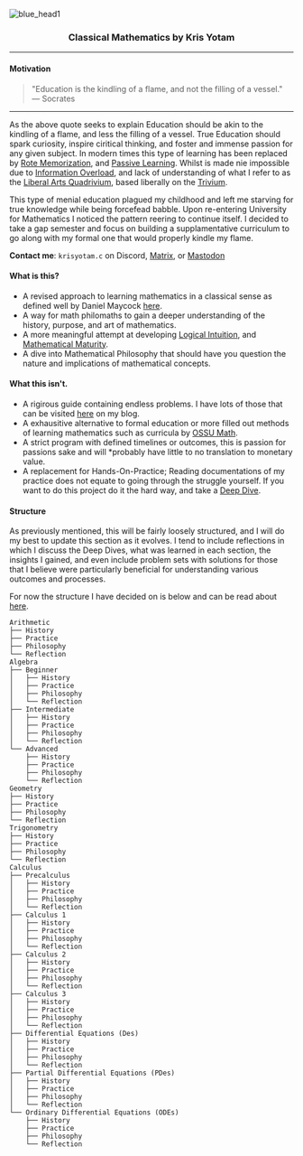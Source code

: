 ![blue_head1](https://github.com/user-attachments/assets/8a976bb9-259f-447b-9404-2096c8a3cc4e)  


<center><h3>Classical Mathematics by Kris Yotam</h3></center>  

----  

#### Motivation 
> "Education is the kindling of a flame, and not the filling of a vessel."  
> — Socrates
____
As the above quote seeks to explain Education should be akin to the kindling of a flame, and less the filling of a vessel. True Education should spark curiosity, inspire ciritical thinking, and foster and immense passion for any given subject. 
In modern times this type of learning has been replaced by [Rote Memorization](https://en.wikipedia.org/wiki/Rote_learning), and [Passive Learning](https://en.wikipedia.org/wiki/Passive_learning). Whilst is made nie impossible due to [Information Overload](https://en.wikipedia.org/wiki/Information_overload), and lack of understanding of what I refer to as the [Liberal Arts Quadrivium](), based liberally on the [Trivium](https://en.wikipedia.org/wiki/Trivium). 

This type of menial education plagued my childhood and left me starving for true knowledge while being forcefead babble. Upon re-entering University for Mathematics I noticed the pattern reering to continue itself. I decided to take a gap semester and focus on building a supplamentative curriculum to go along with my formal one that would properly kindle my flame. 

**Contact me**: ```krisyotam.c``` on Discord, [Matrix](https://matrix.to/#/@khr1st:matrix.org), or [Mastodon](https://mathstodon.xyz/@krisyotam)

#### What is this?
- A revised approach to learning mathematics in a classical sense as defined well by Daniel Maycock [here](https://polymathclassical.com/what-is-classical-mathematics/).
- A way for math philomaths to gain a deeper understanding of the history, purpose, and art of mathematics.
- A more meaningful attempt at developing [Logical Intuition](https://en.wikipedia.org/wiki/Logical_intuition), and [Mathematical Maturity](https://en.wikipedia.org/wiki/Mathematical_maturity).
- A dive into Mathematical Philosophy that should have you question the nature and implications of mathematical concepts. 


#### What this isn't. 
- A rigirous guide containing endless problems. I have lots of those that can be visited [here](https://krismathblog.vercel.app/pages/html/projects.html) on my blog.
- A exhausitive alternative to formal education or more filled out methods of learning mathematics such as curricula by [OSSU Math](https://github.com/ossu/math).
- A strict program with defined timelines or outcomes, this is passion for passions sake and will *probably have little to no translation to monetary value.
- A replacement for Hands-On-Practice; Reading documentations of my practice does not equate to going through the struggle yourself. If you want to do this project do it the hard way, and take a [Deep Dive](https://www.merriam-webster.com/dictionary/deep%20dive).

#### Structure 
As previously mentioned, this will be fairly loosely structured, and I will do my best to update this section as it evolves. I tend to include reflections in which I discuss the Deep Dives, what was learned in each section, the insights I gained, and even include problem sets with solutions for those that I believe were particularly beneficial for understanding various outcomes and processes.

For now the structure I have decided on is below and can be read about [here]().

```
Arithmetic
├── History
├── Practice
├── Philosophy
└── Reflection
Algebra
├── Beginner
│   ├── History
│   ├── Practice
│   ├── Philosophy
│   └── Reflection
├── Intermediate
│   ├── History
│   ├── Practice
│   ├── Philosophy
│   └── Reflection
└── Advanced
    ├── History
    ├── Practice
    ├── Philosophy
    └── Reflection
Geometry
├── History
├── Practice
├── Philosophy
└── Reflection
Trigonometry
├── History
├── Practice
├── Philosophy
└── Reflection
Calculus
├── Precalculus
│   ├── History
│   ├── Practice
│   ├── Philosophy
│   └── Reflection
├── Calculus 1
│   ├── History
│   ├── Practice
│   ├── Philosophy
│   └── Reflection
├── Calculus 2
│   ├── History
│   ├── Practice
│   ├── Philosophy
│   └── Reflection
├── Calculus 3
│   ├── History
│   ├── Practice
│   ├── Philosophy
│   └── Reflection
├── Differential Equations (Des)
│   ├── History
│   ├── Practice
│   ├── Philosophy
│   └── Reflection
├── Partial Differential Equations (PDes)
│   ├── History
│   ├── Practice
│   ├── Philosophy
│   └── Reflection
└── Ordinary Differential Equations (ODEs)
    ├── History
    ├── Practice
    ├── Philosophy
    └── Reflection
```

